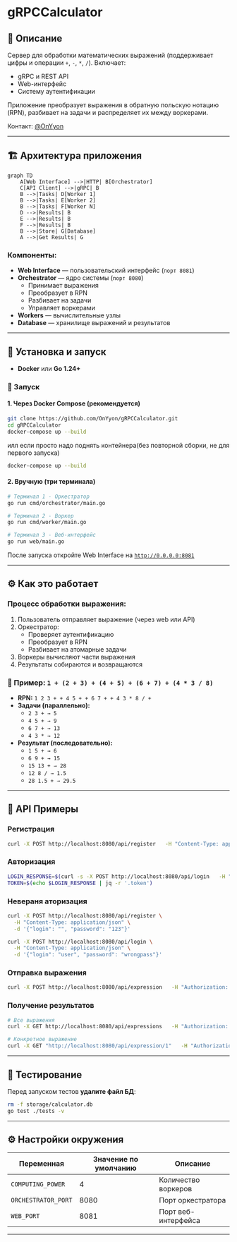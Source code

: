 # gRPCCalculator

## 📌 Описание

Сервер для обработки математических выражений (поддерживает цифры и операции `+`, `-`, `*`, `/`). Включает:

- gRPC и REST API
- Web-интерфейс
- Систему аутентификации

Приложение преобразует выражения в обратную польскую нотацию (RPN), разбивает на задачи и распределяет их между воркерами.

Контакт: [@OnYyon](https://t.me/OnYyon)

---

## 🏗 Архитектура приложения

```mermaid
graph TD
    A[Web Interface] -->|HTTP| B[Orchestrator]
    C[API Client] -->|gRPC| B
    B -->|Tasks| D[Worker 1]
    B -->|Tasks| E[Worker 2]
    B -->|Tasks| F[Worker N]
    D -->|Results| B
    E -->|Results| B
    F -->|Results| B
    B -->|Store| G[Database]
    A -->|Get Results| G
```

### Компоненты:

- **Web Interface** — пользовательский интерфейс (`порт 8081`)
- **Orchestrator** — ядро системы (`порт 8080`)
  - Принимает выражения
  - Преобразует в RPN
  - Разбивает на задачи
  - Управляет воркерами
- **Workers** — вычислительные узлы
- **Database** — хранилище выражений и результатов

---

## 🚀 Установка и запуск

- **Docker** или **Go 1.24+**

### 🔧 Запуск

#### 1. Через Docker Compose (рекомендуется)

```bash
git clone https://github.com/OnYyon/gRPCCalculator.git
cd gRPCCalculator
docker-compose up --build
```
илл если просто надо поднять контейнера(без повторной сборки, не для первого запуска)
```bash
docker-compose up --build
```
#### 2. Вручную (три терминала)

```bash
# Терминал 1 - Оркестратор
go run cmd/orchestrator/main.go

# Терминал 2 - Воркер
go run cmd/worker/main.go

# Терминал 3 - Веб-интерфейс
go run web/main.go
```

После запуска откройте Web Interface на [`http://0.0.0.0:8081`](http://0.0.0.0:8081)

---

## ⚙️ Как это работает

### Процесс обработки выражения:

1. Пользователь отправляет выражение (через web или API)
2. Оркестратор:
   - Проверяет аутентификацию
   - Преобразует в RPN
   - Разбивает на атомарные задачи
3. Воркеры вычисляют части выражения
4. Результаты собираются и возвращаются

### 🧩 Пример: `1 + (2 + 3) + (4 + 5) + (6 + 7) + (4 * 3 / 8)`

- **RPN:** `1 2 3 + + 4 5 + + 6 7 + + 4 3 * 8 / +`
- **Задачи (параллельно):**
  - `2 3 + → 5`
  - `4 5 + → 9`
  - `6 7 + → 13`
  - `4 3 * → 12`
- **Результат (последовательно):**
  - `1 5 + → 6`
  - `6 9 + → 15`
  - `15 13 + → 28`
  - `12 8 / → 1.5`
  - `28 1.5 + → 29.5`

---

## 🔌 API Примеры

### Регистрация

```bash
curl -X POST http://localhost:8080/api/register   -H "Content-Type: application/json"   -d '{"login": "user", "password": "pass"}'
```

### Авторизация

```bash
LOGIN_RESPONSE=$(curl -s -X POST http://localhost:8080/api/login   -H "Content-Type: application/json"   -d '{"login": "user", "password": "pass"}')
TOKEN=$(echo $LOGIN_RESPONSE | jq -r '.token')
```
### Невераня аторизация
```bash
curl -X POST http://localhost:8080/api/register \
  -H "Content-Type: application/json" \
  -d '{"login": "", "password": "123"}'
```
```bash
curl -X POST http://localhost:8080/api/login \
  -H "Content-Type: application/json" \
  -d '{"login": "user", "password": "wrongpass"}'
```

### Отправка выражения

```bash
curl -X POST http://localhost:8080/api/expression   -H "Authorization: Bearer $TOKEN"   -H "Content-Type: application/json"   -d '{"expression": "2 + 2 * 2"}'
```

### Получение результатов

```bash
# Все выражения
curl -X GET http://localhost:8080/api/expressions   -H "Authorization: Bearer $TOKEN"

# Конкретное выражение
curl -X GET "http://localhost:8080/api/expression/1"   -H "Authorization: Bearer $TOKEN"
```

---

## 🧪 Тестирование

Перед запуском тестов **удалите файл БД**:

```bash
rm -f storage/calculator.db
go test ./tests -v
```

---

## ⚙️ Настройки окружения

| Переменная         | Значение по умолчанию | Описание                         |
|--------------------|------------------------|----------------------------------|
| `COMPUTING_POWER`  | 4                      | Количество воркеров              |
| `ORCHESTRATOR_PORT`| 8080                   | Порт оркестратора                |
| `WEB_PORT`         | 8081                   | Порт веб-интерфейса              |

---
